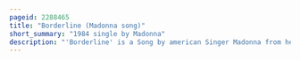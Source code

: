 ```yaml
---
pageid: 2288465
title: "Borderline (Madonna song)"
short_summary: "1984 single by Madonna"
description: "'Borderline' is a Song by american Singer Madonna from her Debut self-titled Studio Album, written and produced by Reggie Lucas. In 1982, Madonna was signed on by Sire Records for the release of two 12-inch singles; after the success of first single 'Everybody', the label approved the recording of an album, and the singer decided to work with Lucas. Borderline is a Pop Song with post-disco Elements whose Sounds are similar to the Music of the 1970s while the Lyrics find a Woman Complaining of her Lover's Chauvinism."
---
```

